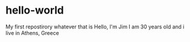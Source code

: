# hello-world
My first repostirory whatever that is
Hello, I'm Jim I am 30 years old and i live in Athens, Greece
